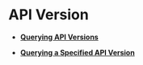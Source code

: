 # API Version<a name="sdrs_05_0200"></a>

-   **[Querying API Versions](querying-api-versions.md)**  

-   **[Querying a Specified API Version](querying-a-specified-api-version.md)**  


